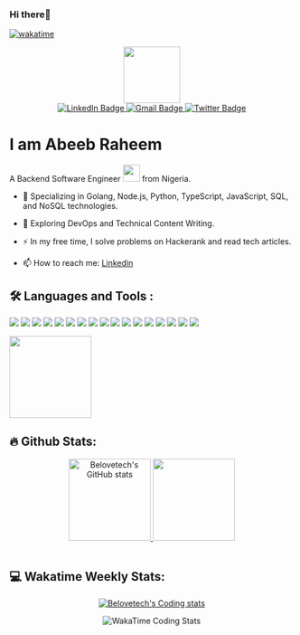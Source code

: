 
### Hi there👋
[![wakatime](https://wakatime.com/badge/user/19e116f8-a477-40c5-8eb6-3be7fd0011ae.svg)](https://wakatime.com/@19e116f8-a477-40c5-8eb6-3be7fd0011ae)

<div id="header" align="center">
  <img src="https://media.giphy.com/media/M9gbBd9nbDrOTu1Mqx/giphy.gif" width="100"/>

  <div id="badges">
    <a href="https://www.linkedin.com/in/belovetech">
      <img src="https://img.shields.io/badge/LinkedIn-blue?style=for-the-badge&logo=linkedin&logoColor=white" alt="LinkedIn Badge"/>
    </a>
    <a href="mailto:belovetech@gmail.com">
      <img src="https://img.shields.io/badge/Email-red?style=for-the-badge&logo=gmail&logoColor=white" alt="Gmail Badge"/>
    </a>
    <a href="https://twitter.com/belovetech">
      <img src="https://img.shields.io/badge/Twitter-blue?style=for-the-badge&logo=twitter&logoColor=white" alt="Twitter Badge"/>
    </a>
  </div>

  <img src="https://komarev.com/ghpvc/?username=belovetech&style=flat-square&color=blue" alt=""/>
</div>

# I am Abeeb Raheem 

A Backend Software Engineer <img src="https://media.giphy.com/media/WUlplcMpOCEmTGBtBW/giphy.gif" width="30"> from Nigeria.

- :telescope: Specializing in Golang, Node.js, Python, TypeScript, JavaScript, SQL, and NoSQL technologies.

- :seedling: Exploring DevOps and Technical Content Writing.

- :zap: In my free time, I solve problems on Hackerank and read tech articles.

- :mailbox: How to reach me: [Linkedin](https://www.linkedin.com/in/belovetech)



## :hammer_and_wrench: Languages and Tools :
<div>
    <p>
      <a><img src="https://img.shields.io/badge/Golang-00ADD8?&style=plastic&logo=go&logoColor=white"></a>
      <a><img src="https://img.shields.io/badge/Node.js-339933?style=plastic&logo=node.js&logoColor=white"></a>
      <a><img src="https://img.shields.io/badge/Python-3776AB?style=plastic&logo=python&logoColor=white"></a>
      <a><img src="https://img.shields.io/badge/C-00599C?style=plastic&logo=c&logoColor=white"></a>
      <a><img src="https://img.shields.io/badge/TypeScript-007ACC?style=plastic&logo=typescript&logoColor=white"></a>
      <a><img src="https://img.shields.io/badge/JavaScript-F7DF1E?style=plastic&logo=javascript&logoColor=white"></a>
      <a><img src="https://img.shields.io/badge/Express.js-000000?style=plastic&logo=express&logoColor=white"></a>
      <a><img src="https://img.shields.io/badge/Nest.js-E0234E?style=plastic&logo=nest.js&logoColor=white"></a>
      <a><img src="https://img.shields.io/badge/Fast%20API-009688?style=plastic&logo=fastapi&logoColor=white"></a>
      <a><img src="https://img.shields.io/badge/Flask-000000?style=plastic&logo=flask&logoColor=white"></a>
      <a><img src="https://img.shields.io/badge/MySQL-00758F?style=plastic&logo=mysql&logoColor=white"></a>
      <a><img src="https://img.shields.io/badge/PostgreSQL-336791?style=plastic&logo=postgresql&logoColor=white"></a>
      <a><img src="https://img.shields.io/badge/MongoDB-4EA94B?style=plastic&logo=mongodb&logoColor=white"></a>
      <a><img src="https://img.shields.io/badge/REST%20API-FF5733?style=plastic">
      <a><img src="https://img.shields.io/badge/GraphQL-E10098?style=plastic&logo=graphql"></a>
      <a><img src="https://img.shields.io/badge/gRPC-006400?style=plastic&logo=grpc"></a>
      <a><img src="https://img.shields.io/badge/Amazon%20AWS-232F3E?style=plastic&logo=amazon-aws&logoColor=white"></a>
    </p>
   <a href="https://github.com/anuraghazra/github-readme-stats">
<!--    <img height="145em" src="https://github-readme-stats-bpires.vercel.app/api/top-langs/?username=belovetech&layout=compact&card_width=400&hide_title=true&theme=dark&langs_count=12&hide_border=true&hide_progress=true"> -->
  <img height="145em" src="https://github-readme-stats.vercel.app/api/top-langs/?username=belovetech&theme=dark&card_width=400&hide_border=true&langs_count=6&hide_progress=true">
   </a>
  </div>

<!--     <figure>
      <img src="https://wakatime.com/share/@belovetech/c12dd7c8-7251-427c-affd-029a32eb4515.svg">
    </figure> -->


 ## :fire: Github Stats:

 <div align="center">
   <div >
     <a href="https://github.com/anuraghazra/github-readme-stats">
    <img  height="145em" src="https://github-readme-stats.vercel.app/api?username=belovetech&hide_title=false&count_private=true&show_icons=true&theme=dark&hide_border=true&hide_rank=false&line_height=25" alt="Belovetech's GitHub stats" />
  </a>
 
   <a href="https://github.com/anuraghazra/github-readme-streak-stats">
     <img height="145em" src="https://github-readme-streak-stats.herokuapp.com/?user=belovetech&theme=dark&hide_border=true">
   </a>
  </div>
  &nbsp;
</div>


## 💻 Wakatime Weekly Stats:

<div align="center">  
  <a href="https://github-readme-stats.vercel.app/api/wakatime?username=belovetech">
    <img src="https://github-readme-stats.vercel.app/api/wakatime?username=belovetech&theme=dark" alt="Belovetech's Coding stats" />
  </a>

  <figure>
    <img src="https://wakatime.com/share/@belovetech/4c0505a2-cb2c-4859-a5ac-3814224a15a3.svg" alt="WakaTime Coding Stats">
  </figure>
  
</div>





<!---

[![Top Langs](https://github-readme-stats.vercel.app/api/top-langs/?username=belovetech)](https://github.com/anuraghazra/github-readme-stats)
belovetech/belovetech is a ✨ special ✨ repository because its `README.md` (this file) appears on your GitHub profile.
You can click the Preview link to take a look at your changes.
--->

<!---
[![GitHub Streak](http://github-readme-streak-stats.herokuapp.com?user=belovetech&theme=dark&hide_border=true&border_radius=3.9&card_width=507)](https://git.io/streak-stats)
[![Top Langs](https://github-readme-stats.vercel.app/api/top-langs/?username=belovetech&layout=compact&theme=vision-friendly-dark)](https://github.com/anuraghazra/github-readme-stats)
<a href="[https://git.io/streak-stats](https://github.com/anuraghazra/github-readme-stats)">
  </a>

---
<div>
   <a href="https://github.com/anuraghazra/github-readme-stats">
    <img src="https://github-readme-stats.vercel.app/api?username=belovetech&count_private=true&show_icons=true&theme=dark&hide_border=true" alt="Belovetech's GitHub stats" />
  </a>
  
  <h3>:fire: My Stats</h3>
   <img src="http://github-readme-streak-stats.herokuapp.com?user=belovetech&theme=dark&hide_border=true&border_radius=3.9&card_width=507" alt="Belovetech's GitHub Streak" />

 <!-- <h3>:fire: Top Languages</h3> -->
  <!-- 
   <img src="https://github-readme-stats.vercel.app/api/top-langs/?username=belovetech&layout=compact&theme=dark&hide_border=true&border_radius=3.9&card_width=480&card_height=550" alt="Belovetech's GitHub Streak" />
</div>
--->

<!---
<div align="center">
  <img src="https://media.giphy.com/media/dWesBcTLavkZuG35MI/giphy.gif" width="600" height="300"/>
</div>
### :woman_technologist: About Me :
--->
